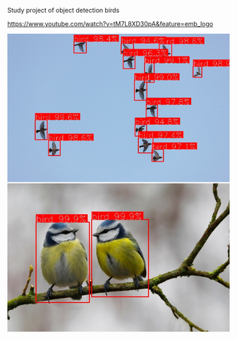 Study project of object detection birds

https://www.youtube.com/watch?v=tM7L8XD30pA&feature=emb_logo

![alt text](https://raw.githubusercontent.com/ErrorInever/BirdDetection/master/images/d7tbXHw0N-g.jpg)
![alt text](https://raw.githubusercontent.com/ErrorInever/BirdDetection/master/images/wCQbfIr6FPE.jpg)
